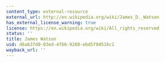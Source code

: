```yaml
---
content_type: external-resource
external_url: http://en.wikipedia.org/wiki/James_D._Watson
has_external_license_warning: true
license: https://en.wikipedia.org/wiki/All_rights_reserved
status: ''
title: James Watson
uid: d6a637d0-03ed-4f66-9260-ebd5f04516c1
wayback_url: ''
---
```

